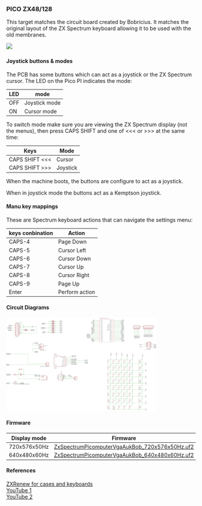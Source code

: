 ### PICO ZX48/128
This target matches the circuit board created by Bobricius.
It matches the original layout of the ZX Spectrum keyboard allowing it to be used with the old membranes.

<img src="pico_zx48_128_1.png" width="400"/>

#### Joystick buttons & modes
The PCB has some buttons which can act as a joystick or the ZX Spectrum cursor.
The LED on the Pico PI indicates the mode:

| LED | mode |
| - | - |
| OFF | Joystick mode |
| ON | Cursor mode |

To switch mode make sure you are viewing the ZX Spectrum display (not the menus),
then press CAPS SHIFT and one of  <<< or >>> at the same time:

| Keys | Mode |
| - | - |
| CAPS SHIFT <<< | Cursor |
| CAPS SHIFT >>> | Joystick |

When the machine boots, the buttons are configure to act as a joystick.

When in joystick mode the buttons act as a Kemptson joystick.

#### Manu key mappings
These are Spectrum keyboard actions that can navigate the settings menu:

| keys conbination | Action |
| - | - |
| CAPS-4 | Page Down |
| CAPS-5 | Cursor Left |
| CAPS-6 | Cursor Down |
| CAPS-7 | Cursor Up |
| CAPS-8 | Cursor Right |
| CAPS-9 | Page Up |
| Enter | Perform action |

#### Circuit Diagrams
<img src="pico_zx48_128_2.png" width="400"/>

#### Firmware
| Display mode | Firmware |
| - | - |
| 720x576x50Hz | [ZxSpectrumPicomputerVgaAukBob_720x576x50Hz.uf2](/uf2/ZxSpectrumPicomputerVgaAukBob_720x576x50Hz.uf2) |
| 640x480x60Hz | [ZxSpectrumPicomputerVgaAukBob_640x480x60Hz.uf2](/uf2/ZxSpectrumPicomputerVgaAukBob_640x480x60Hz.uf2) |

#### References
[ZXRenew for cases and keyboards](https://zxrenew.co.uk/)<br/>
[YouTube 1](https://www.youtube.com/watch?v=BvZBZUznZrY)<br/>
[YouTube 2](https://www.youtube.com/watch?v=LgOR_wKjtFk)<br/>

